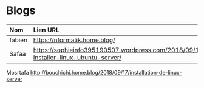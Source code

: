 # Blogs

| Nom   | Lien URL                    |
|:------------------|:----------------------------|
|   fabien                |       https://nformatik.home.blog/                      |
|   Safaa                 |      https://sophieinfo395190507.wordpress.com/2018/09/13/comment-installer-linux-ubuntu-server/   |
   Mosrtafa                      http://bouchichi.home.blog/2018/09/17/installation-de-linux-server
